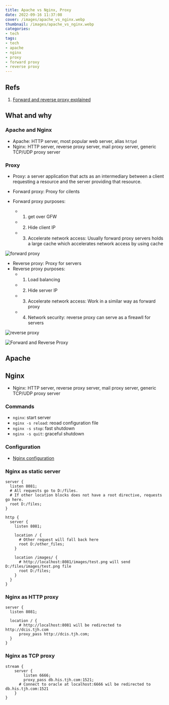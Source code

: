```yaml
---
title: Apache vs Nginx, Proxy
date: 2022-09-16 11:37:08
cover: /images/apache_vs_nginx.webp
thumbnail: /images/apache_vs_nginx.webp
categories:
- tech
tags:
- tech
- apache
- nginx
- proxy
- forward proxy
- reverse proxy
---
```


## Refs
1. [Forward and reverse proxy explained](https://juejin.cn/post/7095321237122990116)
<!--more-->

## What and why
### Apache and Nginx
- Apache: HTTP server, most popular web server, alias `httpd`
- Nginx: HTTP server, reverse proxy server, mail proxy server, generic TCP/UDP proxy server

### Proxy
- Proxy: a server application that acts as an intermediary between a client requesting a resource and the server providing that resource.

- Forward proxy: Proxy for cilents
- Forward proxy purposes:
  - 1. get over GFW
  - 2. Hide client IP
  - 3. Accelerate network access: Usually forward proxy servers holds a large cache which accelerates network access by using cache

![forward proxy](/images/forward-proxy.png)

- Reverse proxy: Proxy for servers
- Reverse proxy purposes:
  - 1. Load balancing
  - 2. Hide server IP
  - 3. Accelerate network access: Work in a similar way as forward proxy
  - 4. Network security: reverse proxy can serve as a fireawll for servers

![reverse proxy](/images/reverse-proxy.png)

![Forward and Reverse Proxy](/images/forward_reverse_proxy.jpg)

## Apache

## Nginx
- Nginx: HTTP server, reverse proxy server, mail proxy server, generic TCP/UDP proxy server

### Commands
- `nginx`: start server
- `nginx -s reload`: reoad configuration file
- `nginx -s stop`: fast shutdown
- `nginx -s quit`: graceful shutdown

### Configuration
- [Nginx configuration](http://nginx.org/en/docs/beginners_guide.html)

### Nginx as static server
```
server {
  listen 8081;
  # All requests go to D:/files.
  # If other location blocks does not have a root directive, requests go here.
  root D:/files;
}
```


```
http {
  server {
    listen 8081;
  
    location / {
      # Other request will fall back here
      root D:/other_files;  
    }

    location /images/ {
      # http://localhost:8081/images/test.png will send D:/files/images/test.png file 
      root D:/files;
    }
  }
}
```

### Nginx as HTTP proxy

```
server {
  listen 8081;
	  
  location / {
	  # http://localhost:8081 will be redirected to http://dcis.tjh.com
	  proxy_pass http://dcis.tjh.com;
  }
}
```

### Nginx as TCP proxy

```
stream {
    server {
	    listen 6666;
	    proxy_pass db.his.tjh.com:1521;
      # Connect to oracle at localhost:6666 wil be redirected to db.his.tjh.com:1521
    }
}
```